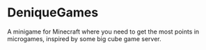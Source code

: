 # DeniqueGames
A minigame for Minecraft where you need to get the most points in microgames, inspired by some big cube game server.
